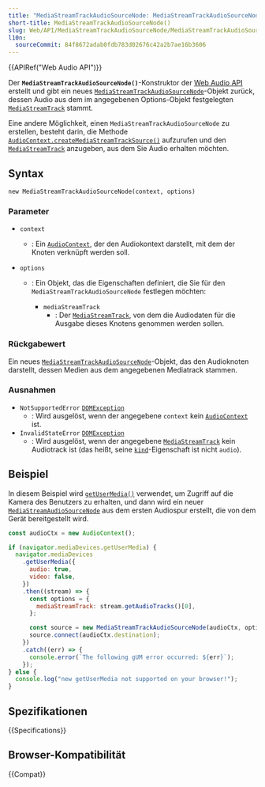 ```yaml
---
title: "MediaStreamTrackAudioSourceNode: MediaStreamTrackAudioSourceNode()-Konstruktor"
short-title: MediaStreamTrackAudioSourceNode()
slug: Web/API/MediaStreamTrackAudioSourceNode/MediaStreamTrackAudioSourceNode
l10n:
  sourceCommit: 84f8672adab0fdb783d02676c42a2b7ae16b3606
---
```


{{APIRef("Web Audio API")}}

Der **`MediaStreamTrackAudioSourceNode()`**-Konstruktor der [Web Audio API](/de/docs/Web/API/Web_Audio_API) erstellt und gibt ein neues [`MediaStreamTrackAudioSourceNode`](/de/docs/Web/API/MediaStreamTrackAudioSourceNode)-Objekt zurück, dessen Audio aus dem im angegebenen Options-Objekt festgelegten [`MediaStreamTrack`](/de/docs/Web/API/MediaStreamTrack) stammt.

Eine andere Möglichkeit, einen `MediaStreamTrackAudioSourceNode` zu erstellen, besteht darin, die Methode [`AudioContext.createMediaStreamTrackSource()`](/de/docs/Web/API/AudioContext/createMediaStreamTrackSource) aufzurufen und den [`MediaStreamTrack`](/de/docs/Web/API/MediaStreamTrack) anzugeben, aus dem Sie Audio erhalten möchten.

## Syntax

```js-nolint
new MediaStreamTrackAudioSourceNode(context, options)
```

### Parameter

- `context`
  - : Ein [`AudioContext`](/de/docs/Web/API/AudioContext), der den Audiokontext darstellt, mit dem der Knoten verknüpft werden soll.
- `options`

  - : Ein Objekt, das die Eigenschaften definiert, die Sie für den `MediaStreamTrackAudioSourceNode` festlegen möchten:

    - `mediaStreamTrack`
      - : Der [`MediaStreamTrack`](/de/docs/Web/API/MediaStreamTrack), von dem die Audiodaten für die Ausgabe dieses Knotens genommen werden sollen.

### Rückgabewert

Ein neues [`MediaStreamTrackAudioSourceNode`](/de/docs/Web/API/MediaStreamTrackAudioSourceNode)-Objekt, das den Audioknoten darstellt, dessen Medien aus dem angegebenen Mediatrack stammen.

### Ausnahmen

- `NotSupportedError` [`DOMException`](/de/docs/Web/API/DOMException)
  - : Wird ausgelöst, wenn der angegebene `context` kein [`AudioContext`](/de/docs/Web/API/AudioContext) ist.
- `InvalidStateError` [`DOMException`](/de/docs/Web/API/DOMException)
  - : Wird ausgelöst, wenn der angegebene [`MediaStreamTrack`](/de/docs/Web/API/MediaStreamTrack) kein Audiotrack ist (das heißt, seine [`kind`](/de/docs/Web/API/MediaStreamTrack/kind)-Eigenschaft ist nicht `audio`).

## Beispiel

In diesem Beispiel wird [`getUserMedia()`](/de/docs/Web/API/MediaDevices/getUserMedia) verwendet, um Zugriff auf die Kamera des Benutzers zu erhalten, und dann wird ein neuer [`MediaStreamAudioSourceNode`](/de/docs/Web/API/MediaStreamAudioSourceNode) aus dem ersten Audiospur erstellt, die von dem Gerät bereitgestellt wird.

```js
const audioCtx = new AudioContext();

if (navigator.mediaDevices.getUserMedia) {
  navigator.mediaDevices
    .getUserMedia({
      audio: true,
      video: false,
    })
    .then((stream) => {
      const options = {
        mediaStreamTrack: stream.getAudioTracks()[0],
      };

      const source = new MediaStreamTrackAudioSourceNode(audioCtx, options);
      source.connect(audioCtx.destination);
    })
    .catch((err) => {
      console.error(`The following gUM error occurred: ${err}`);
    });
} else {
  console.log("new getUserMedia not supported on your browser!");
}
```

## Spezifikationen

{{Specifications}}

## Browser-Kompatibilität

{{Compat}}
